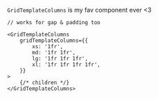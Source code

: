 `GridTemplateColumns` is my fav component ever <3

```tsx
// works for gap & padding too

<GridTemplateColumns
    gridTemplateColumns={{
        xs: '1fr',
        md: '1fr 1fr',
        lg: '1fr 1fr 1fr',
        xl: '1fr 1fr 1fr 1fr',
    }}
>
    {/* children */}
</GridTemplateColumns>
```
